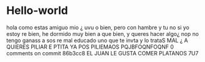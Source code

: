 # Hello-world
hola
como estas amiguo mio ¿ uvu
o bien, pero con hambre y tu
no si yo estoy re bien, he dormido muy bien 
a que bien, y queres hacer algo¿
nop no tengo ganass
a sos re mal educado uno que te invta y lo trataS MAL ¿
A QUIERES PILIAR E PTITA
YA POS PILIEMAOS PQJBFOQNFOQNF
0 comments on commit 86b3cc8
EL JUAN LE GUSTA COMER PLATANOS 7U7
